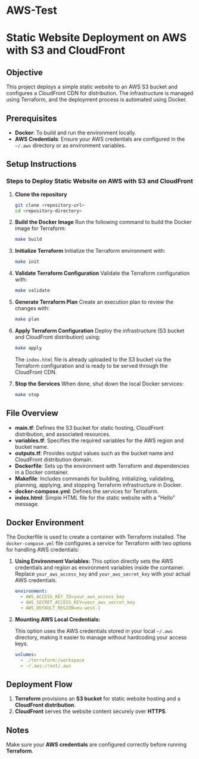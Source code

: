 # AWS-Test
# Static Website Deployment on AWS with S3 and CloudFront

## Objective
This project deploys a simple static website to an AWS S3 bucket and configures a CloudFront CDN for distribution. The infrastructure is managed using Terraform, and the deployment process is automated using Docker.

## Prerequisites
- **Docker**: To build and run the environment locally.
- **AWS Credentials**: Ensure your AWS credentials are configured in the `~/.aws` directory or as environment variables.

## Setup Instructions

### Steps to Deploy Static Website on AWS with S3 and CloudFront

1. **Clone the repository**
    ```bash
    git clone <repository-url>
    cd <repository-directory>
    ```

2. **Build the Docker Image**
    Run the following command to build the Docker image for Terraform:
    ```bash
    make build
    ```

3. **Initialize Terraform**
    Initialize the Terraform environment with:
    ```bash
    make init
    ```

4. **Validate Terraform Configuration**
    Validate the Terraform configuration with:
    ```bash
    make validate
    ```

5. **Generate Terraform Plan**
    Create an execution plan to review the changes with:
    ```bash
    make plan
    ```

6. **Apply Terraform Configuration**
    Deploy the infrastructure (S3 bucket and CloudFront distribution) using:
    ```bash
    make apply
    ```
    The `index.html` file is already uploaded to the S3 bucket via the Terraform configuration and is ready to be served through the CloudFront CDN.

7. **Stop the Services**
    When done, shut down the local Docker services:
    ```bash
    make stop
    ```

## File Overview

- **main.tf**: Defines the S3 bucket for static hosting, CloudFront distribution, and associated resources.
- **variables.tf**: Specifies the required variables for the AWS region and bucket name.
- **outputs.tf**: Provides output values such as the bucket name and CloudFront distribution domain.
- **Dockerfile**: Sets up the environment with Terraform and dependencies in a Docker container.
- **Makefile**: Includes commands for building, initializing, validating, planning, applying, and stopping Terraform infrastructure in Docker.
- **docker-compose.yml**: Defines the services for Terraform.
- **index.html**: Simple HTML file for the static website with a "Hello" message.

## Docker Environment

The Dockerfile is used to create a container with Terraform installed. The `docker-compose.yml` file configures a service for Terraform with two options for handling AWS credentials:

1. **Using Environment Variables:**
   This option directly sets the AWS credentials and region as environment variables inside the container. Replace `your_aws_access_key` and `your_aws_secret_key` with your actual AWS credentials.
   
   ```yaml
   environment:
     - AWS_ACCESS_KEY_ID=your_aws_access_key
     - AWS_SECRET_ACCESS_KEY=your_aws_secret_key
     - AWS_DEFAULT_REGION=eu-west-1

2. **Mounting AWS Local Credentials:**

   This option uses the AWS credentials stored in your local `~/.aws` directory, making it easier to manage without hardcoding your access keys.

   ```yaml
   volumes:
     - ./terraform:/workspace
     - ~/.aws:/root/.aws

## Deployment Flow

1. **Terraform** provisions an **S3 bucket** for static website hosting and a **CloudFront distribution**.
2. **CloudFront** serves the website content securely over **HTTPS**.

## Notes

Make sure your **AWS credentials** are configured correctly before running **Terraform**.
